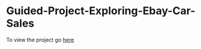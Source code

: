 # Guided-Project-Exploring-Ebay-Car-Sales

To view the project go [here](https://github.com/NikitaJWilliams/Guided-Project-Exploring-Ebay-Car-Sales/blob/master/Basics.ipynb)
